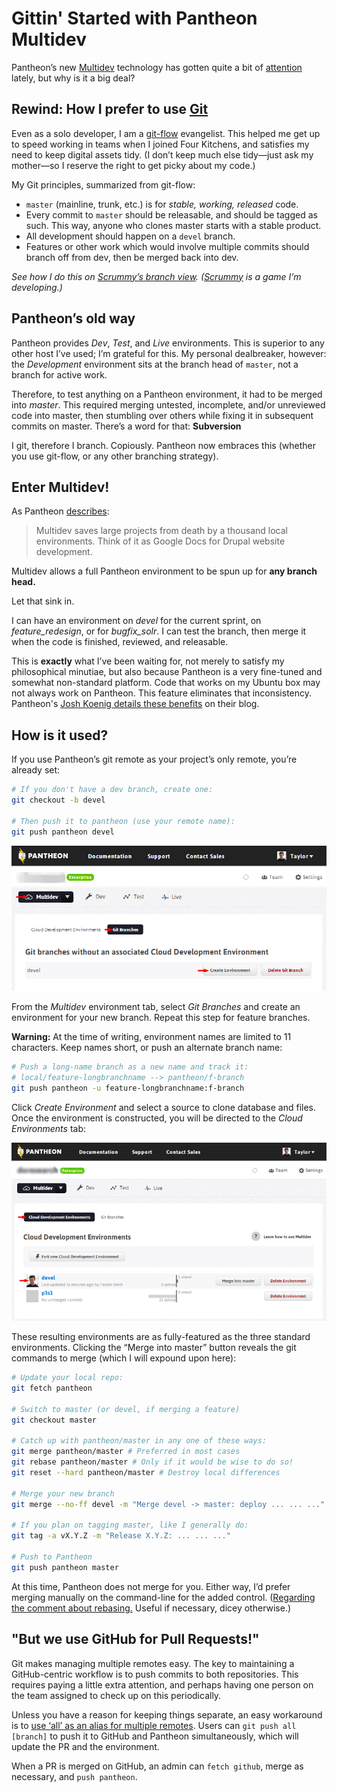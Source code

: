 # Gittin' Started with Pantheon Multidev

Pantheon’s new [Multidev](https://www.getpantheon.com/multidev) technology has
gotten quite a bit of
[attention](http://techcrunch.com/2013/07/10/pantheon-multidev/) lately, but why
is it a big deal?

## Rewind: How I prefer to use [Git](http://www.git-scm.com/)

Even as a solo developer, I am a
[git-flow](http://nvie.com/posts/a-successful-git-branching-model/) evangelist.
This helped me get up to speed working in teams when I joined Four Kitchens, and
satisfies my need to keep digital assets tidy. (I don’t keep much else
tidy&mdash;just ask my mother&mdash;so I reserve the right to get picky about my
code.)

My Git principles, summarized from git-flow:

- `master` (mainline, trunk, etc.) is for _stable, working, released_ code.
- Every commit to `master` should be releasable, and should be tagged as such. This way, anyone who clones master starts with a stable product.
- All development should happen on a `devel` branch.
- Features or other work which would involve multiple commits should branch off from dev, then be merged back into dev.

_See how I do this on [Scrummy’s branch view](https://github.com/tsmith512/scrummy/network).
([Scrummy](http://playscrummy.com) is a game I’m developing.)_

## Pantheon’s old way

Pantheon provides *Dev*, *Test*, and *Live* environments. This is superior to
any other host I’ve used; I’m grateful for this. My personal dealbreaker,
however: the *Development* environment sits at the branch head of `master`, not
a branch for active work.

Therefore, to test anything on a Pantheon environment, it had to be merged into
*master*. This required merging untested, incomplete, and/or unreviewed code
into master, then stumbling over others while fixing it in subsequent commits on
master. There’s a word for that: **Subversion**

I git, therefore I branch. Copiously. Pantheon now embraces this (whether you
use git-flow, or any other branching strategy).

## Enter Multidev!

As Pantheon [describes](https://www.getpantheon.com/multidev):

> Multidev saves large projects from death by a thousand local environments.
> Think of it as Google Docs for Drupal website development.

Multidev allows a full Pantheon environment to be spun up for **any branch head.**

Let that sink in.

I can have an environment on *devel* for the current sprint, on
*feature_redesign*, or for *bugfix_solr*. I can test the branch, then merge it
when the code is finished, reviewed, and releasable.

This is **exactly** what I’ve been waiting for, not merely to satisfy my
philosophical minutiae, but also because Pantheon is a very fine-tuned and
somewhat non-standard platform. Code that works on my Ubuntu box may not always
work on Pantheon. This feature eliminates that inconsistency. Pantheon's
[Josh Koenig details these benefits](https://www.getpantheon.com/blog/7-things-you-can-stop-worrying-about-multidev)
on their blog.

## How is it used?

If you use Pantheon’s git remote as your project’s only remote, you’re already set:

``` sh
# If you don't have a dev branch, create one:
git checkout -b devel

# Then push it to pantheon (use your remote name):
git push pantheon devel
```

![Git Branhes on the Multidev Pantheon Dashboard](/assets/pantheon-multidev/gettingstartedwithmultidev-branches.png)

From the *Multidev* environment tab, select *Git Branches* and create an
environment for your new branch. Repeat this step for feature branches.

**Warning:** At the time of writing, environment names are limited to 11
characters. Keep names short, or push an alternate branch name:

``` sh
# Push a long-name branch as a new name and track it:
# local/feature-longbranchname --> pantheon/f-branch
git push pantheon -u feature-longbranchname:f-branch
```

Click *Create Environment* and select a source to clone database and files. Once
the environment is constructed, you will be directed to the *Cloud Environments*
tab:

![Running Environments on the Multidev Pantheon Dashboard](/assets/pantheon-multidev/gettingstartedwithmultidev-environments.png)

These resulting environments are as fully-featured as the three standard
environments. Clicking the “Merge into master” button reveals the git commands
to merge (which I will expound upon here):

``` sh
# Update your local repo:
git fetch pantheon

# Switch to master (or devel, if merging a feature)
git checkout master

# Catch up with pantheon/master in any one of these ways:
git merge pantheon/master # Preferred in most cases
git rebase pantheon/master # Only if it would be wise to do so!
git reset --hard pantheon/master # Destroy local differences

# Merge your new branch
git merge --no-ff devel -m "Merge devel -> master: deploy ... ... ..."

# If you plan on tagging master, like I generally do:
git tag -a vX.Y.Z -m "Release X.Y.Z: ... ... ..."

# Push to Pantheon
git push pantheon master
```

At this time, Pantheon does not merge for you. Either way, I’d prefer merging
manually on the command-line for the added control.
([Regarding the comment about rebasing.](http://stackoverflow.com/questions/2472254/when-should-i-use-git-pull-rebase)
Useful if necessary, dicey otherwise.)

## "But we use GitHub for Pull Requests!"

Git makes managing multiple remotes easy. The key to maintaining a
GitHub-centric workflow is to push commits to both repositories. This requires
paying a little extra attention, and perhaps having one person on the team
assigned to check up on this periodically.

Unless you have a reason for keeping things separate, an easy workaround is to
[use ‘all’ as an alias for multiple remotes](http://stackoverflow.com/questions/5785549/able-to-push-to-all-git-remotes-with-the-one-command).
Users can `git push all [branch]` to push it to GitHub and Pantheon
simultaneously, which will update the PR and the environment.

When a PR is merged on GitHub, an admin can `fetch github`, merge as necessary,
and `push pantheon`.
